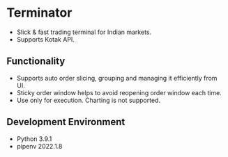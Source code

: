 # Terminator
 - Slick & fast trading terminal for Indian markets.
 - Supports Kotak API.

## Functionality
 - Supports auto order slicing, grouping and managing it efficiently from UI.
 - Sticky order window helps to avoid reopening order window each time.
 - Use only for execution. Charting is not supported.

## Development Environment
 - Python 3.9.1 
 - pipenv 2022.1.8

